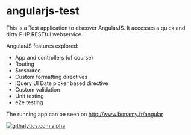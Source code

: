 angularjs-test
==============

This is a Test application to discover AngularJS. It accesses a quick and dirty PHP RESTful webservice.

AngularJS features explored:
- App and controllers (of course)
- Routing
- $resource
- Custom formatting directives
- jQuery UI Date picker based directive
- Custom validation
- Unit testing
- e2e testing

The running app can be seen on http://www.bonamy.fr/angular

[![githalytics.com alpha](https://cruel-carlota.pagodabox.com/a5bfa449dd1d51653f436996b3930feb "githalytics.com")](http://githalytics.com/nbonamy/angularjs-test)
